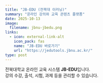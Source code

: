 ```yaml
---
title: "JB-EDU (전북대 이러닝)"
summary: "온라인 강의와 교육 콘텐츠 플랫폼"
date: 2025-10-13
image:
  filename: jbnu-jbedu.png
links:
  - icon: external-link-alt
    icon_pack: fas
    name: "JB-EDU 바로가기"
    url: "https://jedutools.jbnu.ac.kr/"
type: post
---
```

전북대학교 온라인 교육 시스템 **JB-EDU**입니다.  
강의 수강, 출석, 시험, 과제 등을 관리할 수 있습니다.
